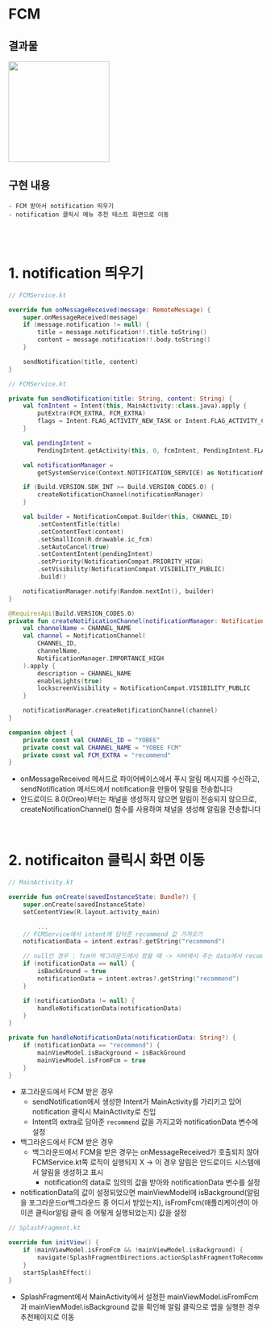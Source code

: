 # FCM

## 결과물

<image width = 200 src="https://user-images.githubusercontent.com/49333608/230719683-0ae14874-9539-45fc-955d-f0e0307e98f6.gif">

<br>

## 구현 내용

    - FCM 받아서 notification 띄우기
    - notification 클릭시 메뉴 추천 테스트 화면으로 이동

<br>
<br>

# 1. notification 띄우기

```kotlin
// FCMService.kt

override fun onMessageReceived(message: RemoteMessage) {
    super.onMessageReceived(message)
    if (message.notification != null) {
        title = message.notification!!.title.toString()
        content = message.notification!!.body.toString()
    }

    sendNotification(title, content)
}
```

```kotlin
// FCMService.kt

private fun sendNotification(title: String, content: String) {
    val fcmIntent = Intent(this, MainActivity::class.java).apply {
        putExtra(FCM_EXTRA, FCM_EXTRA)
        flags = Intent.FLAG_ACTIVITY_NEW_TASK or Intent.FLAG_ACTIVITY_CLEAR_TASK
    }

    val pendingIntent =
        PendingIntent.getActivity(this, 0, fcmIntent, PendingIntent.FLAG_IMMUTABLE)

    val notificationManager =
        getSystemService(Context.NOTIFICATION_SERVICE) as NotificationManager

    if (Build.VERSION.SDK_INT >= Build.VERSION_CODES.O) {
        createNotificationChannel(notificationManager)
    }

    val builder = NotificationCompat.Builder(this, CHANNEL_ID)
        .setContentTitle(title)
        .setContentText(content)
        .setSmallIcon(R.drawable.ic_fcm)
        .setAutoCancel(true)
        .setContentIntent(pendingIntent)
        .setPriority(NotificationCompat.PRIORITY_HIGH)
        .setVisibility(NotificationCompat.VISIBILITY_PUBLIC)
        .build()

    notificationManager.notify(Random.nextInt(), builder)
}

@RequiresApi(Build.VERSION_CODES.O)
private fun createNotificationChannel(notificationManager: NotificationManager) {
    val channelName = CHANNEL_NAME
    val channel = NotificationChannel(
        CHANNEL_ID,
        channelName,
        NotificationManager.IMPORTANCE_HIGH
    ).apply {
        description = CHANNEL_NAME
        enableLights(true)
        lockscreenVisibility = NotificationCompat.VISIBILITY_PUBLIC
    }

    notificationManager.createNotificationChannel(channel)
}

companion object {
    private const val CHANNEL_ID = "YOBEE"
    private const val CHANNEL_NAME = "YOBEE FCM"
    private const val FCM_EXTRA = "recommend"
}
```

- onMessageReceived 메서드로 파이어베이스에서 푸시 알림 메시지를 수신하고, sendNotification 메서드에서 notification을 만들어 알림을 전송합니다
- 안드로이드 8.0(Oreo)부터는 채널을 생성하지 않으면 알림이 전송되지 않으므로, createNotificationChannel() 함수를 사용하여 채널을 생성해 알림을 전송합니다

<br>

# 2. notificaiton 클릭시 화면 이동

```kotlin
// MainActivity.kt

override fun onCreate(savedInstanceState: Bundle?) {
    super.onCreate(savedInstanceState)
    setContentView(R.layout.activity_main)

		...
    // FCMService에서 intent에 담아준 recommend 값 가져오기
    notificationData = intent.extras?.getString("recommend")

    // null인 경우 : fcm이 백그라운드에서 왔을 때 -> 서버에서 주는 data에서 recommend 값 가져오기
    if (notificationData == null) {
        isBackGround = true
        notificationData = intent.extras?.getString("recommend")
    }

    if (notificationData != null) {
        handleNotificationData(notificationData)
    }
}

private fun handleNotificationData(notificationData: String?) {
    if (notificationData == "recommend") {
        mainViewModel.isBackground = isBackGround
        mainViewModel.isFromFcm = true
    }
}
```

- 포그라운드에서 FCM 받은 경우
  - sendNotification에서 생성한 Intent가 MainActivity를 가리키고 있어 notification 클릭시 MainActivity로 진입
  - Intent의 extra로 담아준 `recommend` 값을 가지고와 notificationData 변수에 설정
- 백그라운드에서 FCM 받은 경우
  - 백그라운드에서 FCM을 받은 경우는 onMessageReceived가 호출되지 않아 FCMService.kt쪽 로직이 실행되지 X → 이 경우 알림은 안드로이드 시스템에서 알림을 생성하고 표시
    - notification의 data로 임의의 값을 받아와 notificationData 변수를 설정
- notificationData의 값이 설정되었으면 mainViewModel에 isBackground(알림을 포그라운드or백그라운드 중 어디서 받았는지), isFromFcm(애플리케이션이 아이콘 클릭or알림 클릭 중 어떻게 실행되었는지) 값을 설정

```kotlin
// SplashFragment.kt

override fun initView() {
    if (mainViewModel.isFromFcm && !mainViewModel.isBackground) {
        navigate(SplashFragmentDirections.actionSplashFragmentToRecommendFragment())
    }
    startSplashEffect()
}
```

- SplashFragment에서 MainActivity에서 설정한 mainViewModel.isFromFcm과 mainViewModel.isBackground 값을 확인해 알림 클릭으로 앱을 실행한 경우 추천페이지로 이동
